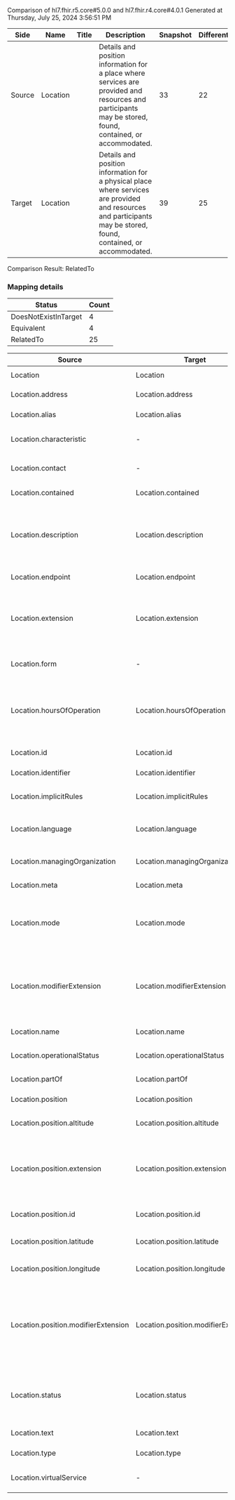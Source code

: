 Comparison of hl7.fhir.r5.core#5.0.0 and hl7.fhir.r4.core#4.0.1
Generated at Thursday, July 25, 2024 3:56:51 PM

| Side | Name | Title | Description | Snapshot | Differential |
| --- | --- | --- | --- | --- | --- |
| Source | Location |  | Details and position information for a place where services are provided and resources and participants may be stored, found, contained, or accommodated. | 33 | 22 |
| Target | Location |  | Details and position information for a physical place where services are provided and resources and participants may be stored, found, contained, or accommodated. | 39 | 25 |


Comparison Result: RelatedTo


### Mapping details

| Status | Count |
| ------ | ----- |
DoesNotExistInTarget | 4 |
Equivalent | 4 |
RelatedTo | 25 |


| Source | Target | Status | Message |
| ------ | ------ | ------ | ------- |
| Location | Location | Equivalent | R5 `Location` maps as Equivalent to R4 `Location` |
| Location.address | Location.address | Equivalent | R5 `Location.address` maps as Equivalent to R4 `Location.address` |
| Location.alias | Location.alias | Equivalent | R5 `Location.alias` maps as Equivalent to R4 `Location.alias` |
| Location.characteristic | - | DoesNotExistInTarget | R5 `Location.characteristic` does not appear in the target and has no mapping for `Location`. |
| Location.contact | - | DoesNotExistInTarget | R5 `Location.contact` does not appear in the target and has no mapping for `Location`. |
| Location.contained | Location.contained | Equivalent | R5 `Location.contained` maps as Equivalent to R4 `Location.contained` |
| Location.description | Location.description | SourceIsBroaderThanTarget | R5 `Location.description` maps as SourceIsBroaderThanTarget to R4 `Location.description` - description has change due to type change: R5 description markdown has no equivalent or mapped type in R4 description |
| Location.endpoint | Location.endpoint | Equivalent | R5 `Location.endpoint` maps as Equivalent to R4 `Location.endpoint` |
| Location.extension | Location.extension | SourceIsBroaderThanTarget | R5 `Location.extension` maps as SourceIsBroaderThanTarget to R4 `Location.extension` - extension has change due to type change: R5 `extension` `Extension` maps as SourceIsBroaderThanTarget for R4 `extension` |
| Location.form | - | DoesNotExistInTarget | R5 `Location.form` does not appear in the target and has no mapping for `Location`. |
| Location.hoursOfOperation | Location.hoursOfOperation | SourceIsBroaderThanTarget | R5 `Location.hoursOfOperation` maps as SourceIsBroaderThanTarget to R4 `Location.hoursOfOperation` - hoursOfOperation has change due to type change: R5 hoursOfOperation Availability has no equivalent or mapped type in R4 hoursOfOperation |
| Location.id | Location.id | Equivalent | R5 `Location.id` maps as Equivalent to R4 `Location.id` |
| Location.identifier | Location.identifier | Equivalent | R5 `Location.identifier` maps as Equivalent to R4 `Location.identifier` |
| Location.implicitRules | Location.implicitRules | Equivalent | R5 `Location.implicitRules` maps as Equivalent to R4 `Location.implicitRules` |
| Location.language | Location.language | RelatedTo | R5 `Location.language` maps as RelatedTo to R4 `Location.language` - language changed the binding strength from Required to Preferred |
| Location.managingOrganization | Location.managingOrganization | Equivalent | R5 `Location.managingOrganization` maps as Equivalent to R4 `Location.managingOrganization` |
| Location.meta | Location.meta | Equivalent | R5 `Location.meta` maps as Equivalent to R4 `Location.meta` |
| Location.mode | Location.mode | Equivalent | R5 `Location.mode` maps as Equivalent to R4 `Location.mode` - mode has compatible required binding for code type: http://hl7.org/fhir/ValueSet/location-mode|5.0.0 and http://hl7.org/fhir/ValueSet/location-mode|4.0.1 (Equivalent) |
| Location.modifierExtension | Location.modifierExtension | SourceIsBroaderThanTarget | R5 `Location.modifierExtension` maps as SourceIsBroaderThanTarget to R4 `Location.modifierExtension` - modifierExtension has change due to type change: R5 `modifierExtension` `Extension` maps as SourceIsBroaderThanTarget for R4 `modifierExtension` |
| Location.name | Location.name | Equivalent | R5 `Location.name` maps as Equivalent to R4 `Location.name` |
| Location.operationalStatus | Location.operationalStatus | Equivalent | R5 `Location.operationalStatus` maps as Equivalent to R4 `Location.operationalStatus` |
| Location.partOf | Location.partOf | Equivalent | R5 `Location.partOf` maps as Equivalent to R4 `Location.partOf` |
| Location.position | Location.position | Equivalent | R5 `Location.position` maps as Equivalent to R4 `Location.position` |
| Location.position.altitude | Location.position.altitude | Equivalent | R5 `Location.position.altitude` maps as Equivalent to R4 `Location.position.altitude` |
| Location.position.extension | Location.position.extension | SourceIsBroaderThanTarget | R5 `Location.position.extension` maps as SourceIsBroaderThanTarget to R4 `Location.position.extension` - extension has change due to type change: R5 `extension` `Extension` maps as SourceIsBroaderThanTarget for R4 `extension` |
| Location.position.id | Location.position.id | Equivalent | R5 `Location.position.id` maps as Equivalent to R4 `Location.position.id` |
| Location.position.latitude | Location.position.latitude | Equivalent | R5 `Location.position.latitude` maps as Equivalent to R4 `Location.position.latitude` |
| Location.position.longitude | Location.position.longitude | Equivalent | R5 `Location.position.longitude` maps as Equivalent to R4 `Location.position.longitude` |
| Location.position.modifierExtension | Location.position.modifierExtension | SourceIsBroaderThanTarget | R5 `Location.position.modifierExtension` maps as SourceIsBroaderThanTarget to R4 `Location.position.modifierExtension` - modifierExtension has change due to type change: R5 `modifierExtension` `Extension` maps as SourceIsBroaderThanTarget for R4 `modifierExtension` |
| Location.status | Location.status | Equivalent | R5 `Location.status` maps as Equivalent to R4 `Location.status` - status has compatible required binding for code type: http://hl7.org/fhir/ValueSet/location-status|5.0.0 and http://hl7.org/fhir/ValueSet/location-status|4.0.1 (Equivalent) |
| Location.text | Location.text | Equivalent | R5 `Location.text` maps as Equivalent to R4 `Location.text` |
| Location.type | Location.type | Equivalent | R5 `Location.type` maps as Equivalent to R4 `Location.type` |
| Location.virtualService | - | DoesNotExistInTarget | R5 `Location.virtualService` does not appear in the target and has no mapping for `Location`. |

